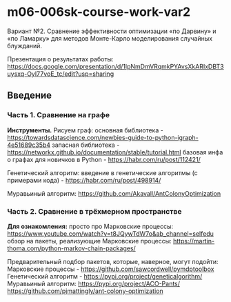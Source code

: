 # m06-006sk-course-work-var2
Вариант №2. Сравнение эффективности оптимизации «по Дарвину» и «по Ламарку» для методов Монте-Карло моделирования случайных блужданий.

Презентация о результатах работы: https://docs.google.com/presentation/d/1lpNmDmVRqmkPYAvsXkARIxDBT3uysxq-OyI77voE_tc/edit?usp=sharing

## Введение

### Часть 1. Сравнение на графе

**Инструменты.**
Рисуем граф: 
основная библиотека - https://towardsdatascience.com/newbies-guide-to-python-igraph-4e51689c35b4
запасная библиотека - https://networkx.github.io/documentation/stable/tutorial.html
базовая инфа о графах для новичков в Python - https://habr.com/ru/post/112421/

Генетический алгоритм:
введение в генетические алгоритмы (с примерами кода) - https://habr.com/ru/post/498914/

Муравьиный алгоритм: https://github.com/Akavall/AntColonyOptimization

### Часть 2. Сравнение в трёхмерном пространстве

**Для ознакомления:**
просто про Марковские процессы: https://www.youtube.com/watch?v=t8JQywTdW7o&ab_channel=selfedu
обзор на пакеты, реализующие Марковские процессы: https://martin-thoma.com/python-markov-chain-packages/

Предварительный подбор пакетов, которые, наверное, могут подойти:
Марковские процессы - https://github.com/sawcordwell/pymdptoolbox
Генетический алгоритм - https://pypi.org/project/geneticalgorithm/
Муравьиный алгоритм:
https://pypi.org/project/ACO-Pants/
https://github.com/pjmattingly/ant-colony-optimization
